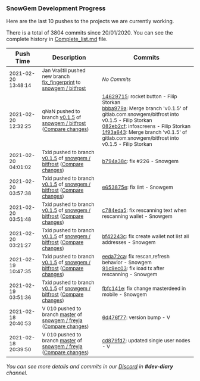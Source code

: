 
### SnowGem Development Progress

Here are the last 10 pushes to the projects we are currently working.

There is a total of 3804 commits since 20/01/2020. You can see the complete history in
 [Complete_list.md](Complete_list.md) file.

| Push Time | Description | Commits |
| --- | --- | --- |
| <sub>2021-02-20 13:48:14</sub> | <sub>Jan Vraštil pushed new branch [fix\_fingerprint](https://gitlab.com/snowgem/bitfrost/commits/fix_fingerprint) to [snowgem / bitfrost](https://gitlab.com/snowgem/bitfrost)</sub> | <sub>_No Commits_</sub> |
| <sub>2021-02-20 12:32:25</sub> | <sub>qNaN pushed to branch [v0\.1\.5](https://gitlab.com/snowgem/bitfrost/commits/v0.1.5) of [snowgem / bitfrost](https://gitlab.com/snowgem/bitfrost) ([Compare changes](https://gitlab.com/snowgem/bitfrost/compare/b794a38cb83900d5228b8fce528e56eed8fa7161...1f93a643b2de37cb466c1820666c17baebebe328))</sub> | <sub>[14629715](https://gitlab.com/snowgem/bitfrost/-/commit/14629715aeb81a1258a56573baa285cb2c3b1df8): rocket button - Filip Storkan<br>[bbba979a](https://gitlab.com/snowgem/bitfrost/-/commit/bbba979abb419d75b22311003585135fcafa9be7): Merge branch 'v0.1.5' of gitlab.com:snowgem/bitfrost into v0.1.5 - Filip Storkan<br>[082eb2cf](https://gitlab.com/snowgem/bitfrost/-/commit/082eb2cfde05db5aea7e1bf40b4e5d9184c907cf): infoscreens - Filip Storkan<br>[1f93a643](https://gitlab.com/snowgem/bitfrost/-/commit/1f93a643b2de37cb466c1820666c17baebebe328): Merge branch 'v0.1.5' of gitlab.com:snowgem/bitfrost into v0.1.5 - Filip Storkan</sub> |
| <sub>2021-02-20 04:01:02</sub> | <sub>Txid pushed to branch [v0\.1\.5](https://gitlab.com/snowgem/bitfrost/commits/v0.1.5) of [snowgem / bitfrost](https://gitlab.com/snowgem/bitfrost) ([Compare changes](https://gitlab.com/snowgem/bitfrost/compare/e653875e0b476567e511837c761ac23cc73e35b6...b794a38cb83900d5228b8fce528e56eed8fa7161))</sub> | <sub>[b794a38c](https://gitlab.com/snowgem/bitfrost/-/commit/b794a38cb83900d5228b8fce528e56eed8fa7161): fix #226 - Snowgem</sub> |
| <sub>2021-02-20 03:57:38</sub> | <sub>Txid pushed to branch [v0\.1\.5](https://gitlab.com/snowgem/bitfrost/commits/v0.1.5) of [snowgem / bitfrost](https://gitlab.com/snowgem/bitfrost) ([Compare changes](https://gitlab.com/snowgem/bitfrost/compare/c784eda50e637e9e84c1c8ccc3750122ded2a4c3...e653875e0b476567e511837c761ac23cc73e35b6))</sub> | <sub>[e653875e](https://gitlab.com/snowgem/bitfrost/-/commit/e653875e0b476567e511837c761ac23cc73e35b6): fix lint - Snowgem</sub> |
| <sub>2021-02-20 03:51:48</sub> | <sub>Txid pushed to branch [v0\.1\.5](https://gitlab.com/snowgem/bitfrost/commits/v0.1.5) of [snowgem / bitfrost](https://gitlab.com/snowgem/bitfrost) ([Compare changes](https://gitlab.com/snowgem/bitfrost/compare/bf42243c8d2be300c2e4dc2caf668277fc4a6026...c784eda50e637e9e84c1c8ccc3750122ded2a4c3))</sub> | <sub>[c784eda5](https://gitlab.com/snowgem/bitfrost/-/commit/c784eda50e637e9e84c1c8ccc3750122ded2a4c3): fix rescanning text when rescanning wallet - Snowgem</sub> |
| <sub>2021-02-20 03:21:27</sub> | <sub>Txid pushed to branch [v0\.1\.5](https://gitlab.com/snowgem/bitfrost/commits/v0.1.5) of [snowgem / bitfrost](https://gitlab.com/snowgem/bitfrost) ([Compare changes](https://gitlab.com/snowgem/bitfrost/compare/91c9ec03ddc2bd39f93698da80af626c045175be...bf42243c8d2be300c2e4dc2caf668277fc4a6026))</sub> | <sub>[bf42243c](https://gitlab.com/snowgem/bitfrost/-/commit/bf42243c8d2be300c2e4dc2caf668277fc4a6026): fix create wallet not list all addresses - Snowgem</sub> |
| <sub>2021-02-19 10:47:35</sub> | <sub>Txid pushed to branch [v0\.1\.5](https://gitlab.com/snowgem/bitfrost/commits/v0.1.5) of [snowgem / bitfrost](https://gitlab.com/snowgem/bitfrost) ([Compare changes](https://gitlab.com/snowgem/bitfrost/compare/fbfc141eb59d091269f057069346d6a137239a79...91c9ec03ddc2bd39f93698da80af626c045175be))</sub> | <sub>[eeda72ca](https://gitlab.com/snowgem/bitfrost/-/commit/eeda72ca04ecf045f38166e360c94f1b174e713e): fix rescan,refresh behavior - Snowgem<br>[91c9ec03](https://gitlab.com/snowgem/bitfrost/-/commit/91c9ec03ddc2bd39f93698da80af626c045175be): fix load tx after rescanning - Snowgem</sub> |
| <sub>2021-02-19 03:51:36</sub> | <sub>Txid pushed to branch [v0\.1\.5](https://gitlab.com/snowgem/bitfrost/commits/v0.1.5) of [snowgem / bitfrost](https://gitlab.com/snowgem/bitfrost) ([Compare changes](https://gitlab.com/snowgem/bitfrost/compare/ff1a99ee717ca8059d684f70924ecaa84fe02744...fbfc141eb59d091269f057069346d6a137239a79))</sub> | <sub>[fbfc141e](https://gitlab.com/snowgem/bitfrost/-/commit/fbfc141eb59d091269f057069346d6a137239a79): fix change masterdeed in mobile - Snowgem</sub> |
| <sub>2021-02-18 20:40:53</sub> | <sub>V 010 pushed to branch [master](https://gitlab.com/snowgem/freyja/commits/master) of [snowgem / freyja](https://gitlab.com/snowgem/freyja) ([Compare changes](https://gitlab.com/snowgem/freyja/compare/cd879fd70685c5b7305b093ba1b38e3b55bb58a2...6d476f7731145c1fd975008a3285207d126d8a94))</sub> | <sub>[6d476f77](https://gitlab.com/snowgem/freyja/-/commit/6d476f7731145c1fd975008a3285207d126d8a94): version bump - V</sub> |
| <sub>2021-02-18 20:39:50</sub> | <sub>V 010 pushed to branch [master](https://gitlab.com/snowgem/freyja/commits/master) of [snowgem / freyja](https://gitlab.com/snowgem/freyja) ([Compare changes](https://gitlab.com/snowgem/freyja/compare/a4b7f30a2e72278684cf813cebb36e829e318625...cd879fd70685c5b7305b093ba1b38e3b55bb58a2))</sub> | <sub>[cd879fd7](https://gitlab.com/snowgem/freyja/-/commit/cd879fd70685c5b7305b093ba1b38e3b55bb58a2): updated single user nodes - V</sub> |

_You can see more details and commits in our [Discord](https://discord.gg/zumGnbg) in **#dev-diary** channel._
